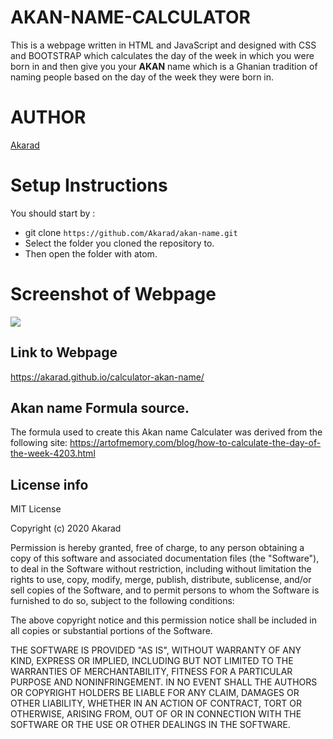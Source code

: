 # **AKAN-NAME-CALCULATOR**
This is a webpage written in HTML and JavaScript and designed with CSS and BOOTSTRAP which calculates the day of the week in which you were born in
and then give you your **AKAN** name which is a Ghanian tradition of naming people based on the day of the week they were born in.


# **AUTHOR**
[Akarad](https://github.com/Akarad)

# Setup Instructions
You should start by :
  - git clone `https://github.com/Akarad/akan-name.git`
  - Select the folder you cloned the repository to.
  - Then open the folder with atom.


# Screenshot of Webpage
 ![](Screenshot.png)

## Link to Webpage
https://akarad.github.io/calculator-akan-name/


## Akan name Formula source.
The formula used to create this Akan name Calculater was derived from the following site: https://artofmemory.com/blog/how-to-calculate-the-day-of-the-week-4203.html


## License info
MIT License

Copyright (c) 2020 Akarad

Permission is hereby granted, free of charge, to any person obtaining a copy
of this software and associated documentation files (the "Software"), to deal
in the Software without restriction, including without limitation the rights
to use, copy, modify, merge, publish, distribute, sublicense, and/or sell
copies of the Software, and to permit persons to whom the Software is
furnished to do so, subject to the following conditions:

The above copyright notice and this permission notice shall be included in all
copies or substantial portions of the Software.

THE SOFTWARE IS PROVIDED "AS IS", WITHOUT WARRANTY OF ANY KIND, EXPRESS OR
IMPLIED, INCLUDING BUT NOT LIMITED TO THE WARRANTIES OF MERCHANTABILITY,
FITNESS FOR A PARTICULAR PURPOSE AND NONINFRINGEMENT. IN NO EVENT SHALL THE
AUTHORS OR COPYRIGHT HOLDERS BE LIABLE FOR ANY CLAIM, DAMAGES OR OTHER
LIABILITY, WHETHER IN AN ACTION OF CONTRACT, TORT OR OTHERWISE, ARISING FROM,
OUT OF OR IN CONNECTION WITH THE SOFTWARE OR THE USE OR OTHER DEALINGS IN THE
SOFTWARE.
